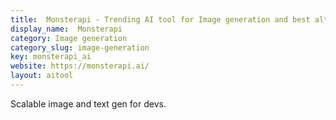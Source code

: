 ```yaml
---
title:  Monsterapi - Trending AI tool for Image generation and best alternatives
display_name:  Monsterapi
category: Image generation
category_slug: image-generation
key: monsterapi_ai
website: https://monsterapi.ai/
layout: aitool
---
```


Scalable image and text gen for devs.
